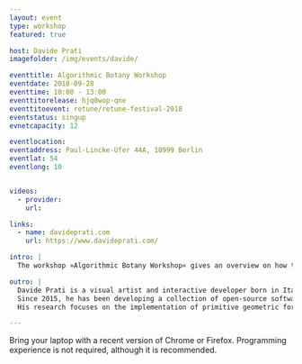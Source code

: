 ```yaml
---
layout: event
type: workshop
featured: true

host: Davide Prati
imagefolder: /img/events/davide/

eventtitle: Algorithmic Botany Workshop
eventdate: 2018-09-28
eventtime: 10:00 - 13:00
eventtitorelease: hjq0wop-qne
eventtitoevent: retune/retune-festival-2018
eventstatus: singup
evnetcapacity: 12

eventlocation:
eventaddress: Paul-Lincke-Ufer 44A, 10999 Berlin
eventlat: 54
eventlong: 10


videos:
  - provider:
    url:

links:
  - name: davideprati.com
    url: https://www.davideprati.com/

intro: |
  The workshop »Algorithmic Botany Workshop« gives an overview on how to write programs that generate 3D forms of trees and flowers. It focuses on two topics, phyllotaxis and L-Systems; exploring these two topics, the participants will discover the simple and beautiful mathematics hidden in plants. The knowledge acquired in this workshop can be applied to design, illustration, 3D printing, 3D modelling & video games.

outro: |
  Davide Prati is a visual artist and interactive developer born in Italy and currently based in Berlin.
  Since 2015, he has been developing a collection of open-source software to draw plants and flowers in 2D and 3D.
  His research focuses on the implementation of primitive geometric forms in programming. In particular, he is interested in the forms suggesting the organic, such as animals, flowers or trees. The aim of this research is to explore human uncertainty in the recognition of the organic in the digital.

---
```


Bring your laptop with a recent version of Chrome or Firefox. Programming experience is not required, although it is recommended.
